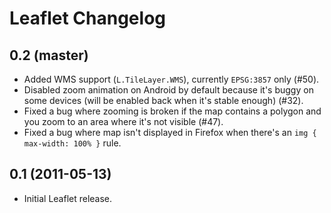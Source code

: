 Leaflet Changelog
=================

## 0.2 (master)
 
 * Added WMS support (`L.TileLayer.WMS`), currently `EPSG:3857` only (#50).
 * Disabled zoom animation on Android by default because it's buggy on some devices (will be enabled back when it's stable enough) (#32).
 * Fixed a bug where zooming is broken if the map contains a polygon and you zoom to an area where it's not visible (#47).
 * Fixed a bug where map isn't displayed in Firefox when there's an `img { max-width: 100% }` rule. 

## 0.1 (2011-05-13)

 * Initial Leaflet release.